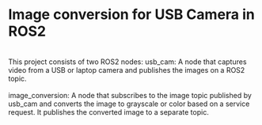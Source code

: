<h1>Image conversion for USB Camera in ROS2</h1>
<br>
This project consists of two ROS2 nodes:
usb_cam: A node that captures video from a USB or laptop camera and publishes the images on a ROS2 topic.
<br><br>
image_conversion: A node that subscribes to the image topic published by usb_cam and converts the image to grayscale or color based on a service request. It publishes the converted image to a separate topic.
